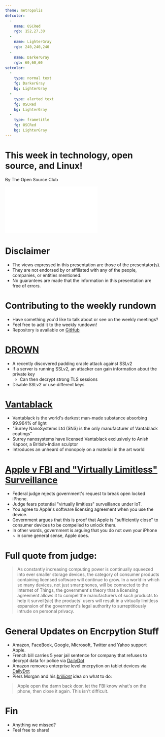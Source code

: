 ```yaml
---
theme: metropolis
defcolor:
  -
    name: OSCRed
    rgb: 152,27,30
  -
    name: LighterGray
    rgb: 240,240,240
  -
    name: DarkerGray
    rgb: 60,60,60
setcolor:
  -
    type: normal text
    fg: DarkerGray
    bg: LighterGray
  -
    type: alerted text
    fg: OSCRed
    bg: LighterGray
  -
    type: frametitle
    fg: OSCRed
    bg: LighterGray
---
```


# This week in technology, open source, and Linux!

By The Open Source Club

![OSC Logo](osc-logo.pdf "Open Source Club at Ohio State Logo")

# Disclaimer
* The views expressed in this presentation are those of the presentator(s).
* They are not endorsed by or affiliated with any of the people, companies, or entities mentioned.
* No guarantees are made that the information in this presentation are free of errors.

# Contributing to the weekly rundown
* Have something you'd like to talk about or see on the weekly meetings?
* Feel free to add it to the weekly rundown!
* Repository is available on [GitHub](https://github.com/OSUOSC/osc-weekly-rundown)

# [DROWN](https://drownattack.com/)

- A recently discovered padding oracle attack against SSLv2
- If a server is running SSLv2, an attacker can gain information about the
  private key
    - Can then decrypt strong TLS sessions
- Disable SSLv2 or use different keys

# [Vantablack](http://www.surreynanosystems.com/vantablack/faqs)

- Vantablack is the world's darkest man-made substance absorbing 99.964% of light
- "Surrey NanoSystems Ltd (SNS) is the only manufacturer of Vantablack coatings"
- Surrey nanosystems have licensed Vantablack exclusively to Anish Kapoor, a British-Indian sculptor
- Introduces an unheard of monopoly on a material in the art world

# [Apple v FBI and "Virtually Limitless" Surveillance](https://www.eff.org/deeplinks/2016/03/apple-all-writs-act-and-limitless-surveillance)
* Federal judge rejects government's request to break open locked iPhone.
* Judge fears potential "virtually limitless" surveillance under IoT.
* You agree to Apple's software licensing agreement when you use the device.
* Government argues that this is proof that Apple is "sufficiently close" to consumer devices to be compelled to unlock them.
* In other words, government is arguing that you do not own your iPhone ~ in some general sense, Apple does.

# Full quote from judge:

> As constantly increasing computing power is continually squeezed into ever
> smaller storage devices, the category of consumer products containing
> licensed software will continue to grow. In a world in which so many devices,
> not just smartphones, will be connected to the Internet of Things, the
> government's theory that a licensing agreement allows it to compel the
> manufacturers of such products to help it surveil(sic) the products' users will
> result in a virtually limitless expansion of the government's legal authority
> to surreptitiously intrude on personal privacy.

# General Updates on Encrpytion Stuff
* Amazon, FaceBook, Google, Microsoft, Twitter and Yahoo support Apple.
* French bill carries 5 year jail sentence for company that refuses to decrypt data for police via [DailyDot](http://www.dailydot.com/politics/amazon-encryption-kindle-fire-operating-system/)
* Amazon removes enterprise level encrpytion on tablet devices via [DailyDot](http://www.dailydot.com/politics/amazon-encryption-kindle-fire-operating-system/)
* Piers Morgan and his [*brilliant*](https://twitter.com/piersmorgan/status/703355614966255616) idea on what to do:

> Apple open the damn back door, let the FBI know what's on the phone, then
> close it again.
> This isn't difficult.

# Fin
* Anything we missed?
* Feel free to share!
